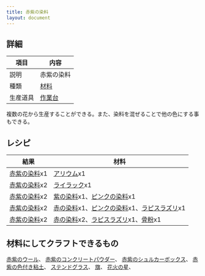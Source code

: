 ```yaml
---
title: 赤紫の染料
layout: document
---
```

## 詳細

|項目|内容|
|---|---|
|説明|赤紫の染料|
|種類|[材料](材料)|
|生産道具|[作業台](作業台)|

複数の花から生産することができる。また、染料を混ぜることで他の色にする事もできる。

## レシピ

|結果|材料|
|---|---|
|[赤紫の染料](赤紫の染料)x1|[アリウム](アリウム)x1|
|[赤紫の染料](赤紫の染料)x2|[ライラック](ライラック)x1|
|[赤紫の染料](赤紫の染料)x2|[紫の染料](紫の染料)x1、[ピンクの染料](ピンクの染料)x1|
|[赤紫の染料](赤紫の染料)x2|[赤の染料](赤の染料)x1、[ピンクの染料](ピンクの染料)x1、[ラピスラズリ](ラピスラズリ)x1|
|[赤紫の染料](赤紫の染料)x2|[赤の染料](赤の染料)x2、[ラピスラズリ](ラピスラズリ)x1、[骨粉](骨粉)x1|

## 材料にしてクラフトできるもの

[赤紫のウール](赤紫のウール)、
[赤紫のコンクリートパウダー](赤紫のコンクリートパウダー)、
[赤紫のシュルカーボックス](赤紫のシュルカーボックス)、
[赤紫の色付き粘土](赤紫の色付き粘土)、
[ステンドグラス](ステンドグラス)、
[旗](旗)、
[花火の星](花火の星)、
